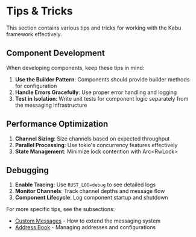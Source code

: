 # Tips & Tricks

This section contains various tips and tricks for working with the Kabu framework effectively.

## Component Development

When developing components, keep these tips in mind:

1. **Use the Builder Pattern**: Components should provide builder methods for configuration
2. **Handle Errors Gracefully**: Use proper error handling and logging
3. **Test in Isolation**: Write unit tests for component logic separately from the messaging infrastructure

## Performance Optimization

1. **Channel Sizing**: Size channels based on expected throughput
2. **Parallel Processing**: Use tokio's concurrency features effectively
3. **State Management**: Minimize lock contention with Arc<RwLock<T>>

## Debugging

1. **Enable Tracing**: Use `RUST_LOG=debug` to see detailed logs
2. **Monitor Channels**: Track channel depths and message flow
3. **Component Lifecycle**: Log component startup and shutdown

For more specific tips, see the subsections:
- [Custom Messages](tips_and_tricks/custom_messages.md) - How to extend the messaging system
- [Address Book](tips_and_tricks/address_book.md) - Managing addresses and configurations